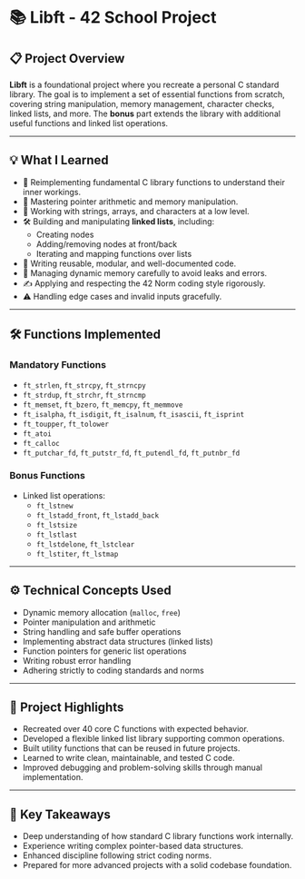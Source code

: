 # 📚 Libft - 42 School Project

## 📋 Project Overview

**Libft** is a foundational project where you recreate a personal C standard library. The goal is to implement a set of essential functions from scratch, covering string manipulation, memory management, character checks, linked lists, and more. The **bonus** part extends the library with additional useful functions and linked list operations.

---

## 💡 What I Learned

- 🔧 Reimplementing fundamental C library functions to understand their inner workings.
- 📜 Mastering pointer arithmetic and memory manipulation.
- 🧩 Working with strings, arrays, and characters at a low level.
- 🛠 Building and manipulating **linked lists**, including:
  - Creating nodes
  - Adding/removing nodes at front/back
  - Iterating and mapping functions over lists
- 📏 Writing reusable, modular, and well-documented code.
- 🧹 Managing dynamic memory carefully to avoid leaks and errors.
- ✍️ Applying and respecting the 42 Norm coding style rigorously.
- ⚠️ Handling edge cases and invalid inputs gracefully.

---

## 🛠 Functions Implemented

### Mandatory Functions

- `ft_strlen`, `ft_strcpy`, `ft_strncpy`
- `ft_strdup`, `ft_strchr`, `ft_strncmp`
- `ft_memset`, `ft_bzero`, `ft_memcpy`, `ft_memmove`
- `ft_isalpha`, `ft_isdigit`, `ft_isalnum`, `ft_isascii`, `ft_isprint`
- `ft_toupper`, `ft_tolower`
- `ft_atoi`
- `ft_calloc`
- `ft_putchar_fd`, `ft_putstr_fd`, `ft_putendl_fd`, `ft_putnbr_fd`

### Bonus Functions

- Linked list operations:
  - `ft_lstnew`
  - `ft_lstadd_front`, `ft_lstadd_back`
  - `ft_lstsize`
  - `ft_lstlast`
  - `ft_lstdelone`, `ft_lstclear`
  - `ft_lstiter`, `ft_lstmap`

---

## ⚙️ Technical Concepts Used

- Dynamic memory allocation (`malloc`, `free`)
- Pointer manipulation and arithmetic
- String handling and safe buffer operations
- Implementing abstract data structures (linked lists)
- Function pointers for generic list operations
- Writing robust error handling
- Adhering strictly to coding standards and norms

---

## 🚀 Project Highlights

- Recreated over 40 core C functions with expected behavior.
- Developed a flexible linked list library supporting common operations.
- Built utility functions that can be reused in future projects.
- Learned to write clean, maintainable, and tested C code.
- Improved debugging and problem-solving skills through manual implementation.

---

## 🧠 Key Takeaways

- Deep understanding of how standard C library functions work internally.
- Experience writing complex pointer-based data structures.
- Enhanced discipline following strict coding norms.
- Prepared for more advanced projects with a solid codebase foundation.
